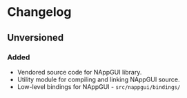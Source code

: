 # Changelog

## Unversioned

### Added
 - Vendored source code for NAppGUI library.
 - Utility module for compiling and linking NAppGUI source.
 - Low-level bindings for NAppGUI - `src/nappgui/bindings/`
